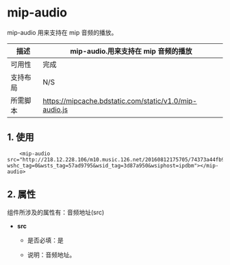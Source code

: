 # mip-audio

mip-audio 用来支持在 mip 音频的播放。

描述| mip-audio.用来支持在 mip 音频的播放
----|----
可用性| 完成
支持布局|N/S
所需脚本|https://mipcache.bdstatic.com/static/v1.0/mip-audio.js

## 1. 使用

```
    <mip-audio src="http://218.12.228.106/m10.music.126.net/20160812175705/74373a44fb9e99787b99d042b97b1292/ymusic/ed0f/076b/5701/de5464ee8f38ae951a080c9e15616af6.mp3?wshc_tag=0&wsts_tag=57ad9795&wsid_tag=3d87a950&wsiphost=ipdbm"></mip-audio>
```
## 2. 属性

组件所涉及的属性有：音频地址(src)  


- **src**

    - 是否必填：是

    - 说明：音频地址。


   
